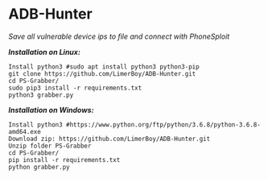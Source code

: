 # ADB-Hunter
*Save all vulnerable device ips to file and connect with PhoneSploit*

___Installation on Linux:___
```
Install python3 #sudo apt install python3 python3-pip
git clone https://github.com/LimerBoy/ADB-Hunter.git
cd PS-Grabber/
sudo pip3 install -r requirements.txt
python3 grabber.py
```



___Installation on Windows:___
```
Install python3 #https://www.python.org/ftp/python/3.6.8/python-3.6.8-amd64.exe
Download zip: https://github.com/LimerBoy/ADB-Hunter.git
Unzip folder PS-Grabber
cd PS-Grabber/
pip install -r requirements.txt
python grabber.py
```
